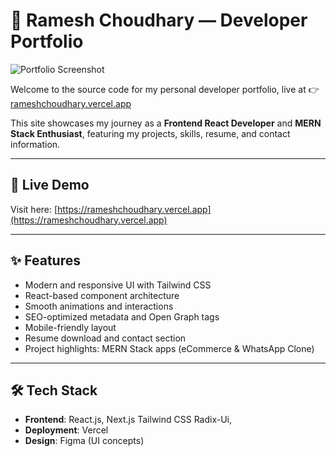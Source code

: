 # 💼 Ramesh Choudhary — Developer Portfolio

![Portfolio Screenshot](https://rameshchoudhary.vercel.app/screreshot.png)

Welcome to the source code for my personal developer portfolio, live at 👉 [rameshchoudhary.vercel.app](https://rameshchoudhary.vercel.app)

This site showcases my journey as a **Frontend React Developer** and **MERN Stack Enthusiast**, featuring my projects, skills, resume, and contact information.

---

## 🔗 Live Demo

Visit here: [https://rameshchoudhary.vercel.app](https://rameshchoudhary.vercel.app)

---

## ✨ Features

- Modern and responsive UI with Tailwind CSS
- React-based component architecture
- Smooth animations and interactions
- SEO-optimized metadata and Open Graph tags
- Mobile-friendly layout
- Resume download and contact section
- Project highlights: MERN Stack apps (eCommerce & WhatsApp Clone)

---

## 🛠 Tech Stack

- **Frontend**: React.js, Next.js Tailwind CSS Radix-Ui,
- **Deployment**: Vercel
- **Design**: Figma (UI concepts)
